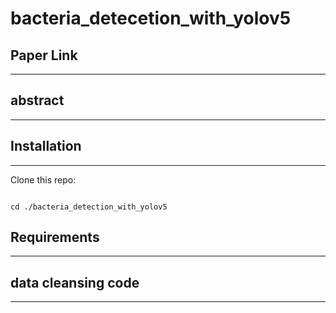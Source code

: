 # bacteria_detecetion_with_yolov5


## Paper Link
- - -



## abstract
- - -


## Installation
- - -
Clone this repo:
```

cd ./bacteria_detection_with_yolov5
```




## Requirements
- - - 



## data cleansing code
---



